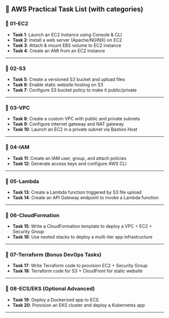 ## 📓 AWS Practical Task List (with categories)

### 📁 **01-EC2**

* **Task 1**: Launch an EC2 Instance using Console & CLI
* **Task 2**: Install a web server (Apache/NGINX) on EC2
* **Task 3**: Attach & mount EBS volume to EC2 instance
* **Task 4**: Create an AMI from an EC2 instance

---

### 📁 **02-S3**

* **Task 5**: Create a versioned S3 bucket and upload files
* **Task 6**: Enable static website hosting on S3
* **Task 7**: Configure S3 bucket policy to make it public/private

---

### 📁 **03-VPC**

* **Task 8**: Create a custom VPC with public and private subnets
* **Task 9**: Configure internet gateway and NAT gateway
* **Task 10**: Launch an EC2 in a private subnet via Bastion Host

---

### 📁 **04-IAM**

* **Task 11**: Create an IAM user, group, and attach policies
* **Task 12**: Generate access keys and configure AWS CLI

---

### 📁 **05-Lambda**

* **Task 13**: Create a Lambda function triggered by S3 file upload
* **Task 14**: Create an API Gateway endpoint to invoke a Lambda function

---

### 📁 **06-CloudFormation**

* **Task 15**: Write a CloudFormation template to deploy a VPC + EC2 + Security Group
* **Task 16**: Use nested stacks to deploy a multi-tier app infrastructure

---

### 📁 **07-Terraform (Bonus DevOps Tasks)**

* **Task 17**: Write Terraform code to provision EC2 + Security Group
* **Task 18**: Terraform code for S3 + CloudFront for static website

---

### 📁 **08-ECS/EKS (Optional Advanced)**

* **Task 19**: Deploy a Dockerized app to ECS
* **Task 20**: Provision an EKS cluster and deploy a Kubernetes app

---
